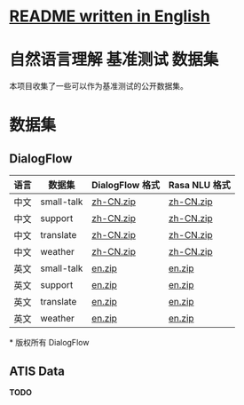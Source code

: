# [README written in English](README.en-US.md)

# 自然语言理解 基准测试 数据集
本项目收集了一些可以作为基准测试的公开数据集。

# 数据集
## DialogFlow

| 语言  | 数据集        | DialogFlow 格式                                                          | Rasa NLU 格式                                                      |
|-----|------------|------------------------------------------------------------------------|------------------------------------------------------------------|
| 中文  | small-talk | [zh-CN.zip](dataset/dialogflow/small-talk/dialogflow_format/zh-CN.zip) | [zh-CN.zip](dataset/dialogflow/small-talk/rasa_format/zh-CN.zip) |
| 中文  | support    | [zh-CN.zip](dataset/dialogflow/support/dialogflow_format/zh-CN.zip)    | [zh-CN.zip](dataset/dialogflow/support/rasa_format/zh-CN.zip)    |
| 中文  | translate  | [zh-CN.zip](dataset/dialogflow/translate/dialogflow_format/zh-CN.zip)  | [zh-CN.zip](dataset/dialogflow/translate/rasa_format/zh-CN.zip)  |
| 中文  | weather    | [zh-CN.zip](dataset/dialogflow/weather/dialogflow_format/zh-CN.zip)    | [zh-CN.zip](dataset/dialogflow/weather/rasa_format/zh-CN.zip)    |
| 英文  | small-talk | [en.zip](dataset/dialogflow/small-talk/dialogflow_format/en.zip)       | [en.zip](dataset/dialogflow/small-talk/rasa_format/en.zip)       |
| 英文  | support    | [en.zip](dataset/dialogflow/support/dialogflow_format/en.zip)          | [en.zip](dataset/dialogflow/support/rasa_format/en.zip)          |
| 英文  | translate  | [en.zip](dataset/dialogflow/translate/dialogflow_format/en.zip)        | [en.zip](dataset/dialogflow/translate/rasa_format/en.zip)        |
| 英文  | weather    | [en.zip](dataset/dialogflow/weather/dialogflow_format/en.zip)          | [en.zip](dataset/dialogflow/weather/rasa_format/en.zip)          |

\* 版权所有 DialogFlow

## ATIS Data
**TODO**
